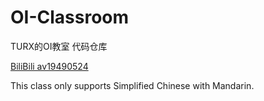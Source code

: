 # OI-Classroom

TURX的OI教室 代码仓库

[BiliBili av19490524](https://www.bilibili.com/video/av19490524)

This class only supports Simplified Chinese with Mandarin.
